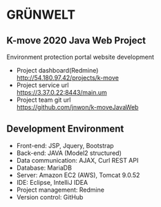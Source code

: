 # GRÜNWELT
## K-move 2020 Java Web Project
Environment protection portal website development  
- Project dashboard(Redmine)  
  http://54.180.97.42/projects/k-move
- Project service url  
  https://3.37.0.22:8443/main.um  
- Project team git url  
  https://github.com/jnwon/k-moveJavaWeb  
  
## Development Environment
- Front-end: JSP, Jquery, Bootstrap
- Back-end: JAVA (Model2 structured)
- Data communication: AJAX, Curl REST API 
- Database: MariaDB 
- Server: Amazon EC2 (AWS), Tomcat 9.0.52 
- IDE: Eclipse, IntelliJ IDEA 
- Project management: Redmine 
- Version control: GitHub